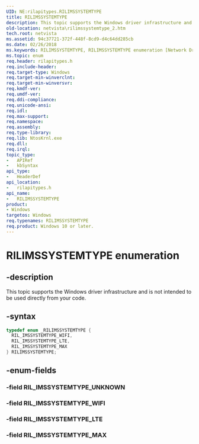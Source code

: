 ```yaml
---
UID: NE:rilapitypes.RILIMSSYSTEMTYPE
title: RILIMSSYSTEMTYPE
description: This topic supports the Windows driver infrastructure and is not intended to be used directly from your code.
old-location: netvista\rilimssystemtype_2.htm
tech.root: netvista
ms.assetid: 94c37721-372f-448f-8cd9-d4c64dd285cb
ms.date: 02/26/2018
ms.keywords: RILIMSSYSTEMTYPE, RILIMSSYSTEMTYPE enumeration [Network Drivers Starting with Windows Vista], RIL_IMSSYSTEMTYPE_LTE, RIL_IMSSYSTEMTYPE_MAX, RIL_IMSSYSTEMTYPE_WIFI, netvista.rilimssystemtype_2, rilapitypes/RILIMSSYSTEMTYPE, rilapitypes/RIL_IMSSYSTEMTYPE_LTE, rilapitypes/RIL_IMSSYSTEMTYPE_MAX, rilapitypes/RIL_IMSSYSTEMTYPE_WIFI
ms.topic: enum
req.header: rilapitypes.h
req.include-header:
req.target-type: Windows
req.target-min-winverclnt:
req.target-min-winversvr:
req.kmdf-ver:
req.umdf-ver:
req.ddi-compliance:
req.unicode-ansi:
req.idl:
req.max-support:
req.namespace:
req.assembly:
req.type-library:
req.lib: NtosKrnl.exe
req.dll:
req.irql:
topic_type:
-	APIRef
-	kbSyntax
api_type:
-	HeaderDef
api_location:
-	rilapitypes.h
api_name:
-	RILIMSSYSTEMTYPE
product:
- Windows
targetos: Windows
req.typenames: RILIMSSYSTEMTYPE
req.product: Windows 10 or later.
---
```


# RILIMSSYSTEMTYPE enumeration


## -description


This topic supports the Windows driver infrastructure and is not intended to be used directly from your code.


## -syntax


```cpp
typedef enum _RILIMSSYSTEMTYPE {
  RIL_IMSSYSTEMTYPE_WIFI,
  RIL_IMSSYSTEMTYPE_LTE,
  RIL_IMSSYSTEMTYPE_MAX
} RILIMSSYSTEMTYPE;
```


## -enum-fields




### -field RIL_IMSSYSTEMTYPE_UNKNOWN


### -field RIL_IMSSYSTEMTYPE_WIFI


### -field RIL_IMSSYSTEMTYPE_LTE


### -field RIL_IMSSYSTEMTYPE_MAX

